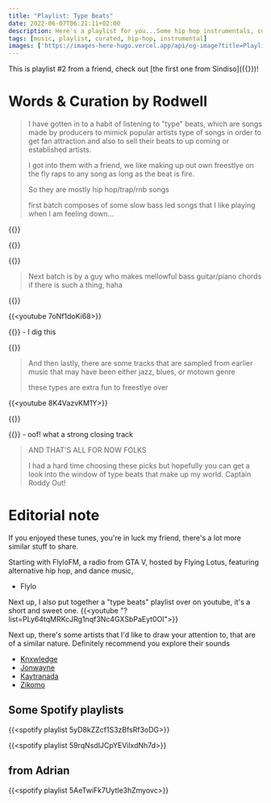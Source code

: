 ```yaml
---
title: "Playlist: Type Beats"
date: 2022-06-07T06:21:11+02:00
description: Here's a playlist for you...Some hip hop instrumentals, curated & shared by Rodwell
tags: [music, playlist, curated, hip-hop, instrumental]
images: ['https://images-here-hugo.vercel.app/api/og-image?title=Playlist%3A%20Type%20Beats']
---
```


This is playlist #2 from a friend, check out [the first one from Sindiso]({{<ref wake-up-go>}})!

# Words & Curation by Rodwell

> I have gotten in to a habit of listening to "type" beats, which are songs made by producers to mimick popular artists type of songs in order to get fan attraction and also to sell their beats to up coming or established artists.
>
> I got into them with a friend, we like making up out own freestlye on the fly raps to any song as long as the beat is fire.
> 
> So they are mostly hip hop/trap/rnb songs
>
> first batch composes of some slow bass led songs that I like playing when I am feeling down...

{{<youtube KyEev8lf484>}}

{{<youtube UwJdjBSlmPc>}}

{{<youtube zNwBNwjWYbg>}}

> Next batch is by a guy who makes mellowful bass guitar/piano chords if there is such a thing, haha

{{<youtube WsIKTzGLlLI>}}

{{<youtube 7oNf1doKi68>}}

{{<youtube fVjj4260CHg>}}
    - I dig this

{{<youtube FSQYPqTSSE4>}}

> And then lastly, there are some tracks that are sampled from earlier music that may have been either jazz, blues, or motown genre
>
> these types are extra fun to freestlye over

{{<youtube 8K4VazvKM1Y>}}

{{<youtube WBbdfebWTGQ>}}

{{<youtube dt8awhDWIPk>}}
    - oof! what a strong closing track

> AND THAT'S ALL FOR NOW FOLKS
> 
> I had a hard time choosing these picks but hopefully you can get a look into the window of type beats that make up my world. Captain Roddy Out!

# Editorial note
If you enjoyed these tunes, you're in luck my friend, there's a lot more similar stuff to share.

Starting with FlyloFM, a radio from GTA V, hosted by Flying Lotus, featuring alternative hip hop, and dance music,
- Flylo

Next up, I also put together a "type beats" playlist over on youtube, it's a short and sweet one.
{{<youtube "?list=PLy64tqMRKcJRg1nqf3Nc4GXSbPaEyt0OI">}}

Next up, there's some artists that I'd like to draw your attention to, that are of a similar nature. Definitely recommend you explore their sounds
- [Knxwledge](https://www.youtube.com/results?search_query=knxwledge)
- [Jonwayne](https://www.youtube.com/results?search_query=jonwayne)
- [Kaytranada](https://www.youtube.com/results?search_query=kaytranada)
- [Zikomo](https://www.youtube.com/results?search_query=zikomo)


## Some Spotify playlists
{{<spotify playlist 5yD8kZZcf1S3zBfsRf3oDG>}}

{{<spotify playlist 59rqNsdIJCpYEVilxdNh7d>}}

## from Adrian

{{<spotify playlist 5AeTwiFk7Uytle3hZmyovc>}}